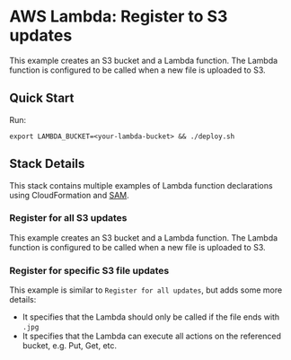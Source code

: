 # AWS Lambda: Register to S3 updates

This example creates an S3 bucket and a Lambda function.
The Lambda function is configured to be called when a new file is uploaded to S3.

## Quick Start

Run:

    export LAMBDA_BUCKET=<your-lambda-bucket> && ./deploy.sh


## Stack Details

This stack contains multiple examples of Lambda function declarations using CloudFormation and [SAM](https://github.com/awslabs/serverless-application-model).

### Register for all S3 updates

This example creates an S3 bucket and a Lambda function.
The Lambda function is configured to be called when a new file is uploaded to S3.


### Register for specific S3 file updates

This example is similar to `Register for all updates`, but adds some more details:
- It specifies that the Lambda should only be called if the file ends with `.jpg`
- It specifies that the Lambda can execute all actions on the referenced bucket, e.g. Put, Get, etc.